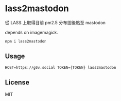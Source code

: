 # lass2mastodon

從 LASS 上取得目前 pm2.5 分布圖後貼至 mastodon

depends on imagemagick.

`npm i lass2mastodon`

## Usage

`HOST=https://g0v.social TOKEN={TOKEN} lass2mastodon`

## License

MIT